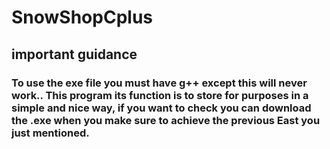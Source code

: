 # SnowShopCplus

## important guidance

### To use the exe file you must have g++ except this will never work.. This program its function is to store for purposes in a simple and nice way, if you want to check you can download the .exe when you make sure to achieve the previous East you just mentioned.
